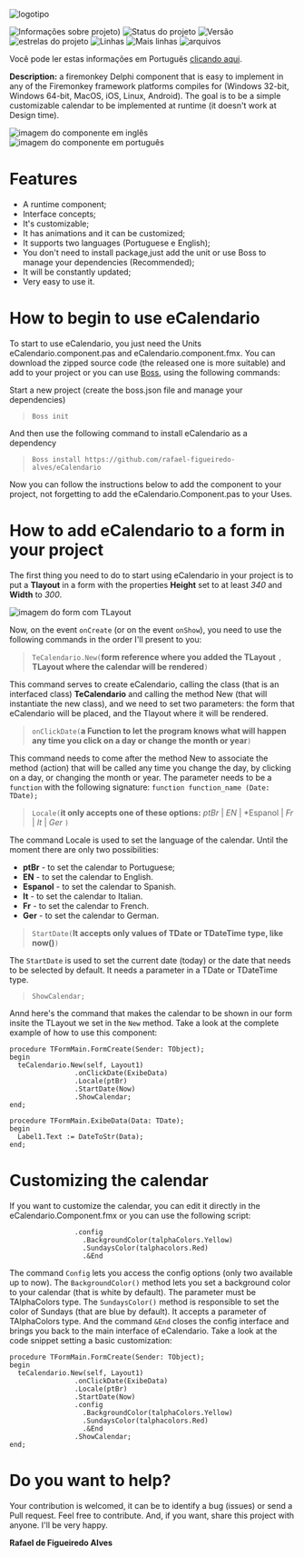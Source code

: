 ![logotipo](https://github.com/rafael-figueiredo-alves/eCalendario/blob/main/img/logo.png)

![Informações sobre projeto](https://img.shields.io/badge/Delphi%20Version-10.4.2%20Community-brightgreen))
![Status do projeto](https://img.shields.io/badge/Project's%20status-Version%201.1%20released-brightgreen)
![Versão](https://img.shields.io/badge/Project's%20version-1.1-brightgreen)
![estrelas do projeto](https://img.shields.io/github/stars/rafael-figueiredo-alves/eCalendario?style=flat-square)
![Linhas](https://tokei.rs/b1/github/rafael-figueiredo-alves/eCalendario?color=red&category=lines&style=flat-square)
![Mais linhas](https://tokei.rs/b1/github/rafael-figueiredo-alves/eCalendario?color=green&category=code&style=flat-square)
![arquivos](https://tokei.rs/b1/github/rafael-figueiredo-alves/eCalendario?color=yellow&category=files&style=flat-square)

Você pode ler estas informações em Português [clicando aqui](https://github.com/rafael-figueiredo-alves/eCalendario/blob/main/README.md).

**Description:** a firemonkey Delphi component that is easy to implement in any of the Firemonkey framework platforms compiles for (Windows 32-bit, Windows 64-bit, MacOS, iOS, Linux, Android). The goal is to be a simple customizable calendar to be implemented at runtime (it doesn't work at Design time).

![imagem do componente em inglês](https://github.com/rafael-figueiredo-alves/eCalendario/blob/main/img/img_componente.png) ![imagem do componente em português](https://github.com/rafael-figueiredo-alves/eCalendario/blob/main/img/img_componente_portugues.png)

# Features

* A runtime component;
* Interface concepts;
* It's customizable;
* It has animations and it can be customized;
* It supports two languages (Portuguese e English);
* You don't need to install package,just add the unit or use Boss to manage your dependencies (Recommended);
* It will be constantly updated;
* Very easy to use it.

# How to begin to use eCalendario

To start to use eCalendario, you just need the Units eCalendario.component.pas and eCalendario.component.fmx. You can download the zipped source code (the released one is more suitable) and add to your project or you can use [Boss](https://github.com/HashLoad/boss), using the following commands:

Start a new project (create the boss.json file and manage your dependencies)

> ` Boss init `

And then use the following command to install eCalendario as a dependency
> ` Boss install https://github.com/rafael-figueiredo-alves/eCalendario `

Now you can follow the instructions below to add the component to your project, not forgetting to add the eCalendario.Component.pas to your Uses.

# How to add eCalendario to a form in your project

The first thing you need to do to start using eCalendario in your project is to put a **Tlayout** in a form with the properties **Height** set to at least *340* and **Width** to _300_.

![imagem do form com TLayout](https://github.com/rafael-figueiredo-alves/eCalendario/blob/main/img/TLayout.png)

Now, on the event `onCreate` (or on the event `onShow`), you need to use the following commands in the order I'll present to you:

> `TeCalendario.New(`**form reference where you added the TLayout** `, ` **TLayout where the calendar will be rendered**`)`

This command serves to create eCalendario, calling the class (that is an interfaced class) **TeCalendario** and calling the method New (that will instantiate the new class), and we need to set two parameters: the form that eCalendario will be placed, and the Tlayout where it will be rendered.

> `onClickDate(`**a Function to let the program knows what will happen any time you click on a day or change the month or year**`)`

This command needs to come after the method New to associate the method (action) that will be called any time you change the day, by clicking on a day, or changing the month or year. The parameter needs to be a  `function` with the following signature: `function function_name (Date: TDate);`

> `Locale(`**it only accepts one of these options:** *ptBr* | *EN* | *Espanol | *Fr* | *It* | *Ger* `)`

The command Locale is used to set the language of the calendar. Until the moment there are only two possibilities:
* **ptBr** - to set the calendar to Portuguese;
* **EN** - to set the calendar to English.
* **Espanol** - to set the calendar to Spanish.
* **It** - to set the calendar to Italian.
* **Fr** - to set the calendar to French.
* **Ger** - to set the calendar to German.

> `StartDate(`**It accepts only values of TDate or TDateTime type, like now()**`)`

The `StartDate` is used to set the current date (today) or the date that needs to be selected by default. It needs a parameter in a TDate or TDateTime type.

> `ShowCalendar;`

Annd here's the command that makes the calendar to be shown in our form insite the TLayout we set in the `New` method. Take a look at the complete example of how to use this component:

```Delphi
procedure TFormMain.FormCreate(Sender: TObject);
begin
  teCalendario.New(self, Layout1)
                .onClickDate(ExibeData)
                .Locale(ptBr)
                .StartDate(Now)
                .ShowCalendar;
end;

procedure TFormMain.ExibeData(Data: TDate);
begin
  Label1.Text := DateToStr(Data);
end;
```

# Customizing the calendar

If you want to customize the calendar, you can edit it directly in the eCalendario.Component.fmx or you can use the following script:

```Delphi
                .config
                  .BackgroundColor(talphaColors.Yellow)
                  .SundaysColor(talphacolors.Red)
                  .&End
```

The command `Config` lets you access the config options (only two available up to now). The `BackgroundColor()` method lets you set a background color to your calendar (that is white by default). The parameter must be TAlphaColors type. The `SundaysColor()` method is responsible to set the color of Sundays (that are blue by default). It accepts a parameter of TAlphaColors type. And the command `&End` closes the config interface and brings you back to the main interface of eCalendario. Take a look at the code snippet setting a basic customization:

```Delphi
procedure TFormMain.FormCreate(Sender: TObject);
begin
  teCalendario.New(self, Layout1)
                .onClickDate(ExibeData)
                .Locale(ptBr)
                .StartDate(Now)
                .config
                  .BackgroundColor(talphaColors.Yellow)
                  .SundaysColor(talphacolors.Red)
                  .&End
                .ShowCalendar;
end;
```

# Do you want to help?

Your contribution is welcomed, it can be to identify a bug (issues) or send a  Pull request. Feel free to contribute. And, if you want, share this project with anyone. I'll be very happy.

**Rafael de Figueiredo Alves**